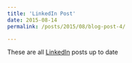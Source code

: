 ```yaml
---
title: 'LinkedIn Post'
date: 2015-08-14
permalink: /posts/2015/08/blog-post-4/

---
```


These are all [LinkedIn](https://www.linkedin.com/in/go4it/recent-activity/all/) posts up to date 


